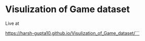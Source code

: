 # Visulization of Game dataset
Live at

https://harsh-gupta10.github.io/Visulization_of_Game_dataset/```
```
